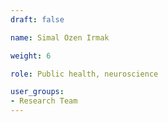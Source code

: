 ```yaml
---
draft: false

name: Simal Ozen Irmak

weight: 6

role: Public health, neuroscience

user_groups:
- Research Team
---
```


